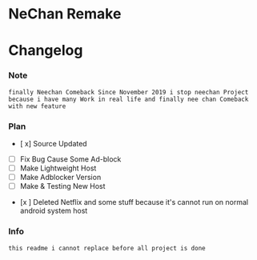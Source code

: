 # NeChan Remake
# Changelog

### Note
```
finally Neechan Comeback Since November 2019 i stop neechan Project 
because i have many Work in real life and finally nee chan Comeback with new feature 
``` 

### Plan
- [ x] Source Updated
- [ ] Fix Bug Cause Some Ad-block
- [ ] Make Lightweight Host
- [ ] Make Adblocker Version
- [ ] Make & Testing New Host
- [x ] Deleted Netflix and some stuff because it's cannot run on normal android system host

### Info
``` 
this readme i cannot replace before all project is done
```
